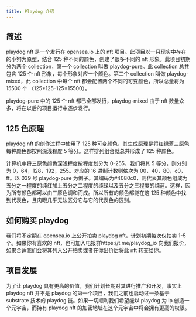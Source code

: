 ```yaml
---
title: Playdog 介绍
---
```


## 简述

playdog nft 是一个发行在 opensea.io 上的 nft 项目。此项目以一只现实中存在的小狗为原型，结合 125 种不同的颜色，创建了很多不同的 nft 形象。此项目初期分为两个 collection，第一个 collection 叫做 playdog-pure。此 collection 总共包含 125 个 nft 形象，每个形象对应一个颜色。第二个 collection 叫做 playdog-mixed，此 collection 中每个 nft 都会配置两个不同的可变颜色，所以总量将为 15500 个 （125\*125-125=15500）。

playdog-pure 中的 125 个 nft 都已全部发行，playdog-mixed 由于 nft 数量众多，将在以后的项目运行中逐步发行。

## 125 色原理

playdog nft 的创作过程中使用了 125 种可变颜色，其生成原理是将红绿蓝三原色每种颜色都按照深浅程度 5 等分。这样排列组合就总共形成了 125 种颜色。

计算机中将三原色颜色深浅程度按程度划分为 0-255，我们将其 5 等分，则分别为 0，64，128，192，255。对应的 16 进制计数则依次为 00，40，80，c0，ff。以 039 号 playdog-pure 为例子。其编码为#4080c0，则代表其颜色组成为五分之一程度的纯红加上五分之二程度的纯绿以及五分之三程度的纯蓝。这样，因为所有颜色都可以由三原色调和而成。所以所有的颜色都能在这 125 种颜色中找到代表色，且肉眼几乎无法区分它与它的代表色的区别。

## 如何购买 playdog

我们将不定期在 opensea.io 上公开拍卖 playdog nft，计划初期每次仅拍卖 1-5 个。如果你有喜欢的 nft，也可加入电报群https://t.me/playdog_io 向我们报价，如果合适我们会将其列入公开拍卖或者在你出价后将此 nft 转交给你。

## 项目发展

为了让 playdog 具有更高的价值，我们计划长期对其进行推广和开发，事实上 playdog nft 并不是 playdog 的第一个项目，我们之前也启动过一条基于 substrate 技术的 playdog 链。如果一切顺利我们希望能以 playdog 为 ip 创造一个元宇宙，而持有 playdog nft 的加密地址在这个元宇宙中将会拥有更高的权限。
